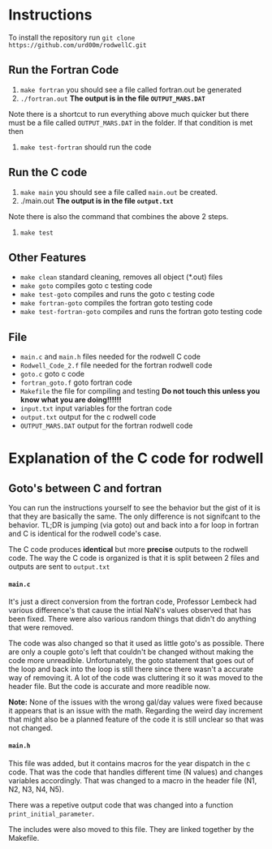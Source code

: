 # Instructions 
To install the repository run `git clone https://github.com/urd00m/rodwellC.git`

## Run the Fortran Code 
1. `make fortran` you should see a file called fortran.out be generated
2. `./fortran.out`
**The output is in the file `OUTPUT_MARS.DAT`**

Note there is a shortcut to run everything above much quicker but there must be a file called `OUTPUT_MARS.DAT` in the folder. If that condition is met then 
1. `make test-fortran` should run the code 

## Run the C code 
1. `make main` you should see a file called `main.out` be created. 
2. ./main.out
**The output is in the file `output.txt`**

Note there is also the command that combines the above 2 steps. 
1. `make test`

## Other Features 
- `make clean` standard cleaning, removes all object (*.out) files
- `make goto` compiles goto c testing code 
- `make test-goto` compiles and runs the goto c testing code 
- `make fortran-goto` compiles the fortran goto testing code 
- `make test-fortran-goto` compiles and runs the fortran goto testing code 

## File 
- `main.c` and `main.h` files needed for the rodwell C code 
- `Rodwell_Code_2.f` file needed for the fortran rodwell code 
- `goto.c` goto c code 
- `fortran_goto.f` goto fortran code 
- `Makefile` the file for compiling and testing **Do not touch this unless you know what you are doing!!!!!!**
- `input.txt` input variables for the fortran code 
- `output.txt` output for the c rodwell code 
- `OUTPUT_MARS.DAT` output for the fortran rodwell code 

# Explanation of the C code for rodwell 

## Goto's between C and fortran 
You can run the instructions yourself to see the behavior but the gist of it is that they are basically the same. The only difference is not signifcant to the behavior. 
TL;DR is jumping (via goto) out and back into a for loop in fortran and C is identical for the rodwell code's case.  

The C code produces **identical** but more **precise** outputs to the rodwell code. The way the C code is organized is that it is split between 2 files and outputs are sent to `output.txt`

#### `main.c` 
It's just a direct conversion from the fortran code, Professor Lembeck had various difference's that cause the intial NaN's values observed that has been fixed. There were also various random things that didn't do anything that were removed.  

The code was also changed so that it used as little goto's as possible. There are only a couple goto's left that couldn't be changed without making the code more unreadible. Unfortunately, the goto statement that goes out of the loop and back into the loop is still there since there wasn't a accurate way of removing it. A lot of the code was cluttering it so it was moved to the header file. But the code is accurate and more readible now. 

**Note:** None of the issues with the wrong gal/day values were fixed because it appears that is an issue with the math. Regarding the weird day increment that might also be a planned feature of the code it is still unclear so that was not changed. 

#### `main.h` 
This file was added, but it contains macros for the year dispatch in the c code. That was the code that handles different time (N values) and changes variables accordingly. That was changed to a macro in the header file (N1, N2, N3, N4, N5).
  
There was a repetive output code that was changed into a function `print_initial_parameter`.  

The includes were also moved to this file. They are linked together by the Makefile. 
